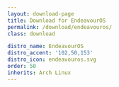 ```yaml
---
layout: download-page
title: Download for EndeavourOS
permalink: /download/endeavouros/
class: download

distro_name: EndeavourOS
distro_accent: '102,50,153'
distro_icon: endeavouros.svg
order: 50
inherits: Arch Linux
---
```

